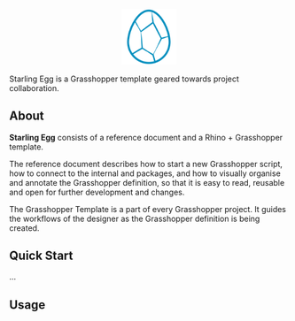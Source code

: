 <p align="center">
    <img src="assets/image/logo_dark.png" width="20%" height="20%" alt="Starling Egg Logo">
</p>



Starling Egg is a Grasshopper template geared towards project collaboration.

## About


**Starling Egg** consists of a reference document and a Rhino + Grasshopper template.

The reference document describes how to start a new Grasshopper script, how to connect to the internal and packages, and how to visually organise and annotate the Grasshopper definition, so that it is easy to read, reusable and open for further development and changes.

The Grasshopper Template is a part of every Grasshopper project. It guides the workflows of the designer as the Grasshopper definition is being created.


## Quick Start

...


## Usage

